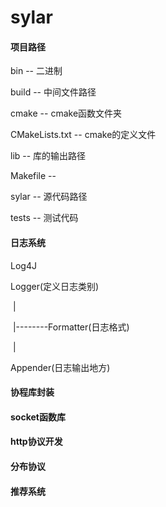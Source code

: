 # sylar

#### 项目路径

bin -- 二进制

build -- 中间文件路径

cmake -- cmake函数文件夹

CMakeLists.txt -- cmake的定义文件

lib -- 库的输出路径

Makefile --

sylar -- 源代码路径

tests -- 测试代码



#### 日志系统

Log4J

Logger(定义日志类别)

​	|

​	|--------Formatter(日志格式)

​	|

Appender(日志输出地方)

#### 协程库封装

#### socket函数库

#### http协议开发

#### 分布协议

#### 推荐系统